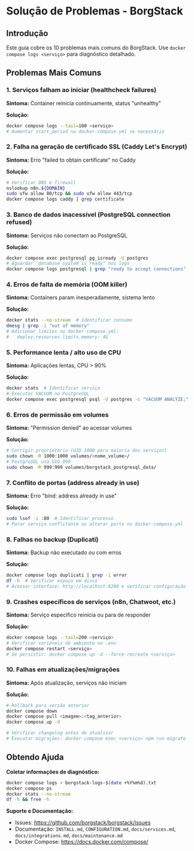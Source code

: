 # Solução de Problemas - BorgStack

## Introdução

Este guia cobre os 10 problemas mais comuns do BorgStack. Use `docker compose logs <serviço>` para diagnóstico detalhado.

## Problemas Mais Comuns

### 1. Serviços falham ao iniciar (healthcheck failures)

**Sintoma:** Container reinicia continuamente, status "unhealthy"

**Solução:**
```bash
docker compose logs --tail=100 <serviço>
# Aumentar start_period no docker-compose.yml se necessário
```

### 2. Falha na geração de certificado SSL (Caddy Let's Encrypt)

**Sintoma:** Erro "failed to obtain certificate" no Caddy

**Solução:**
```bash
# Verificar DNS e firewall
nslookup n8n.${DOMAIN}
sudo ufw allow 80/tcp && sudo ufw allow 443/tcp
docker compose logs caddy | grep certificate
```

### 3. Banco de dados inacessível (PostgreSQL connection refused)

**Sintoma:** Serviços não conectam ao PostgreSQL

**Solução:**
```bash
docker compose exec postgresql pg_isready -U postgres
# Aguardar "database system is ready" nos logs
docker compose logs postgresql | grep "ready to accept connections"
```

### 4. Erros de falta de memória (OOM killer)

**Sintoma:** Containers param inesperadamente, sistema lento

**Solução:**
```bash
docker stats --no-stream  # Identificar consumo
dmesg | grep -i "out of memory"
# Adicionar limites no docker-compose.yml:
#   deploy.resources.limits.memory: 4G
```

### 5. Performance lenta / alto uso de CPU

**Sintoma:** Aplicações lentas, CPU > 90%

**Solução:**
```bash
docker stats  # Identificar serviço
# Executar VACUUM no PostgreSQL
docker compose exec postgresql psql -U postgres -c "VACUUM ANALYZE;"
```

### 6. Erros de permissão em volumes

**Sintoma:** "Permission denied" ao acessar volumes

**Solução:**
```bash
# Corrigir proprietário (UID 1000 para maioria dos serviços)
sudo chown -R 1000:1000 volumes/<nome_volume>/
# PostgreSQL usa UID 999
sudo chown -R 999:999 volumes/borgstack_postgresql_data/
```

### 7. Conflito de portas (address already in use)

**Sintoma:** Erro "bind: address already in use"

**Solução:**
```bash
sudo lsof -i :80  # Identificar processo
# Parar serviço conflitante ou alterar porta no docker-compose.yml
```

### 8. Falhas no backup (Duplicati)

**Sintoma:** Backup não executado ou com erros

**Solução:**
```bash
docker compose logs duplicati | grep -i error
df -h  # Verificar espaço em disco
# Acessar interface: http://localhost:8200 e verificar configuração
```

### 9. Crashes específicos de serviços (n8n, Chatwoot, etc.)

**Sintoma:** Serviço específico reinicia ou para de responder

**Solução:**
```bash
docker compose logs --tail=200 <serviço>
# Verificar variáveis de ambiente no .env
docker compose restart <serviço>
# Se persistir: docker compose up -d --force-recreate <serviço>
```

### 10. Falhas em atualizações/migrações

**Sintoma:** Após atualização, serviços não iniciam

**Solução:**
```bash
# Rollback para versão anterior
docker compose down
docker compose pull <imagem>:<tag_anterior>
docker compose up -d

# Verificar changelog antes de atualizar
# Executar migrações: docker compose exec <serviço> npm run migrate
```

## Obtendo Ajuda

**Coletar informações de diagnóstico:**
```bash
docker compose logs > borgstack-logs-$(date +%Y%m%d).txt
docker compose ps
docker stats --no-stream
df -h && free -h
```

**Suporte e Documentação:**
- Issues: https://github.com/borgstack/borgstack/issues
- Documentação: `INSTALL.md`, `CONFIGURATION.md`, `docs/services.md`, `docs/integrations.md`, `docs/maintenance.md`
- Docker Compose: https://docs.docker.com/compose/
